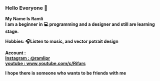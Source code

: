 ### Hello Everyone 👋

<b>My Name Is Ramli <br>
I am a beginner in 💻 programming and a designer and still are
learning stage.

<b>Hobbies:
🎧Listen to music, and
vector potrait design
  
<b>Account :<br>
<a href="https://www.instagram.com/ramlipr/"> Instagram : @ramlipr</a>  <br>
<a href="www.youtube.com/c/Rifars">youtube : </a> www.youtube.com/c/Rifars 

<b> I hope there is someone who wants to be friends with me
  
<!--
**Rifars/Rifars** is a ✨ _special_ ✨ repository because its `README.md` (this file) appears on your GitHub profile.

Here are some ideas to get you started:

- 🔭 I’m currently working on ...
- 🌱 I’m currently learning ...
- 👯 I’m looking to collaborate on ...
- 🤔 I’m looking for help with ...
- 💬 Ask me about ...
- 📫 How to reach me: ...
- 😄 Pronouns: ...
- ⚡ Fun fact: ...
-->
